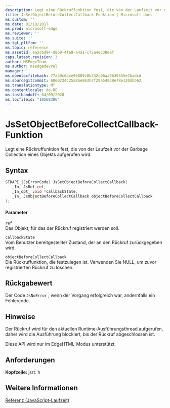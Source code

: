 ```yaml
---
description: Legt eine Rückruffunktion fest, die von der Laufzeit vor der Garbage Collection eines Objekts aufgerufen wird.
title: JsSetObjectBeforeCollectCallback-Funktion | Microsoft docs
ms.custom: ''
ms.date: 01/18/2017
ms.prod: microsoft-edge
ms.reviewer: ''
ms.suite: ''
ms.tgt_pltfrm: ''
ms.topic: reference
ms.assetid: ea2cbd94-d8b0-4fa9-a4a1-c75a4e338eaf
caps.latest.revision: 3
author: MSEdgeTeam
ms.author: msedgedevrel
manager: ''
ms.openlocfilehash: 77a59c6ace96809c0b232c96aa9639555e7badcd
ms.sourcegitcommit: 6860234c25a8be863b7f29a54838e78e120dbb62
ms.translationtype: MT
ms.contentlocale: de-DE
ms.lasthandoff: 04/09/2020
ms.locfileid: "10568306"
---
```

# JsSetObjectBeforeCollectCallback-Funktion
Legt eine Rückruffunktion fest, die von der Laufzeit vor der Garbage Collection eines Objekts aufgerufen wird.  
  
## Syntax  
  
```cpp  
STDAPI_(JsErrorCode) JsSetObjectBeforeCollectCallback(  
   _In_ JsRef ref,  
   _In_opt_ void *callbackState,  
   _In_ JsObjectBeforeCollectCallback objectBeforeCollectCallback  
);  
```  
  
#### Parameter  
 `ref`  
 Das Objekt, für das der Rückruf registriert werden soll.  
  
 `callbackState`  
 Vom Benutzer bereitgestellter Zustand, der an den Rückruf zurückgegeben wird.  
  
 `objectBeforeCollectCallback`  
 Die Rückruffunktion, die festzulegen ist. Verwenden Sie NULL, um zuvor registrierten Rückruf zu löschen.  
  
## Rückgabewert  
 Der Code `JsNoError` , wenn der Vorgang erfolgreich war, andernfalls ein Fehlercode.  
  
## Hinweise  
 Der Rückruf wird für den aktuellen Runtime-Ausführungsthread aufgerufen, daher wird die Ausführung blockiert, bis der Rückruf abgeschlossen ist.  
  
 Diese API wird nur im EdgeHTML-Modus unterstützt.  
  
## Anforderungen  
 **Kopfzeile:** jsrt. h  
  
## Weitere Informationen  
 [Referenz (JavaScript-Laufzeit)](../chakra-hosting/reference-javascript-runtime.md)